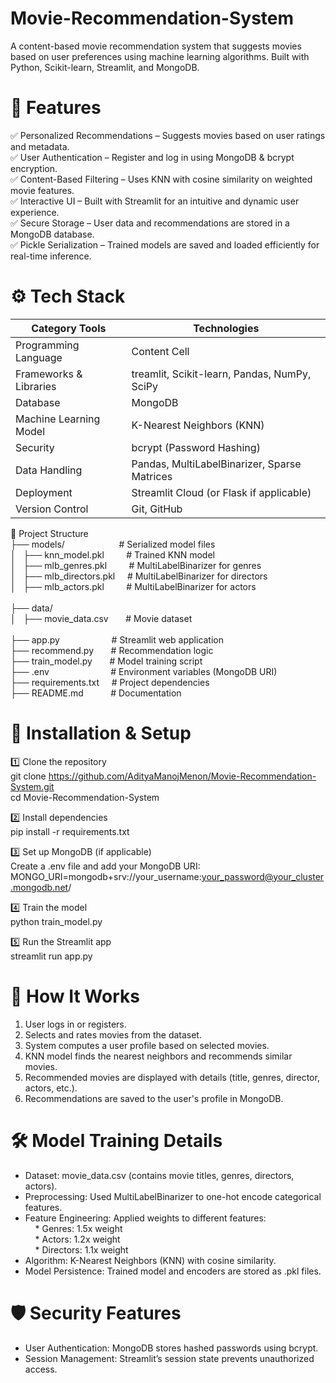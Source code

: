 # Movie-Recommendation-System
A content-based movie recommendation system that suggests movies based on user preferences using machine learning algorithms. Built with Python, Scikit-learn, Streamlit, and MongoDB.

# 🚀 Features
✅ Personalized Recommendations – Suggests movies based on user ratings and metadata. <br> ✅ User Authentication – Register and log in using MongoDB & bcrypt encryption.  <br> ✅ Content-Based Filtering – Uses KNN with cosine similarity on weighted movie features.  <br> ✅ Interactive UI – Built with Streamlit for an intuitive and dynamic user experience.  <br> ✅ Secure Storage – User data and recommendations are stored in a MongoDB database.  <br> ✅ Pickle Serialization – Trained models are saved and loaded efficiently for real-time inference.


# ⚙️ Tech Stack

| Category	Tools  | Technologies |
| ------------- | ------------- |
| Programming Language  | Content Cell  |
| Frameworks & Libraries  | treamlit, Scikit-learn, Pandas, NumPy, SciPy  |
| Database  | MongoDB  |
| Machine Learning Model  | K-Nearest Neighbors (KNN)  |
| Security  | bcrypt (Password Hashing)  |
| Data Handling  | Pandas, MultiLabelBinarizer, Sparse Matrices  |
| Deployment  | Streamlit Cloud (or Flask if applicable)  |
| Version Control  | Git, GitHub  |


 
📂 Project Structure <br>
├── models/&nbsp; &nbsp; &nbsp; &nbsp; &nbsp; &nbsp; &nbsp; &nbsp; &nbsp; &nbsp; &nbsp; # Serialized model files <br>
│ &nbsp;   ├── knn_model.pkl  &nbsp; &nbsp; &nbsp; &nbsp;       # Trained KNN model <br>
│ &nbsp;   ├── mlb_genres.pkl &nbsp; &nbsp; &nbsp; &nbsp;      # MultiLabelBinarizer for genres <br>
│ &nbsp;   ├── mlb_directors.pkl &nbsp; &nbsp;     # MultiLabelBinarizer for directors <br>
│ &nbsp;   ├── mlb_actors.pkl &nbsp; &nbsp; &nbsp; &nbsp;         # MultiLabelBinarizer for actors <br>
<br>
├── data/ <br>
│ &nbsp;   ├── movie_data.csv  &nbsp; &nbsp; &nbsp;      # Movie dataset <br>
<br>
├── app.py  &nbsp; &nbsp; &nbsp; &nbsp; &nbsp; &nbsp; &nbsp; &nbsp; &nbsp; &nbsp;  # Streamlit web application <br>
├── recommend.py &nbsp; &nbsp; &nbsp;             # Recommendation logic <br>
├── train_model.py &nbsp; &nbsp; &nbsp;           # Model training script <br>
├── .env  &nbsp; &nbsp; &nbsp;  &nbsp; &nbsp; &nbsp; &nbsp; &nbsp; &nbsp;  &nbsp; &nbsp; &nbsp; # Environment variables (MongoDB URI) <br>
├── requirements.txt  &nbsp; &nbsp;    # Project dependencies <br>
├── README.md  &nbsp; &nbsp; &nbsp; &nbsp; &nbsp;    # Documentation <br>

# 🚀 Installation & Setup

1️⃣ Clone the repository <br>
git clone https://github.com/AdityaManojMenon/Movie-Recommendation-System.git  <br>
cd Movie-Recommendation-System  <br>

2️⃣ Install dependencies <br>
pip install -r requirements.txt <br>

3️⃣ Set up MongoDB (if applicable) <br>
Create a .env file and add your MongoDB URI: <br>
MONGO_URI=mongodb+srv://your_username:your_password@your_cluster.mongodb.net/  <br>

4️⃣ Train the model <br>
python train_model.py   <br>

5️⃣ Run the Streamlit app <br>
streamlit run app.py  <br>


# 🎯 How It Works <br>
1. User logs in or registers. <br>
2. Selects and rates movies from the dataset. <br>
3. System computes a user profile based on selected movies. <br>
4. KNN model finds the nearest neighbors and recommends similar movies. <br>
5. Recommended movies are displayed with details (title, genres, director, actors, etc.). <br>
6. Recommendations are saved to the user's profile in MongoDB. <br>


# 🛠 Model Training Details <br>
* Dataset: movie_data.csv (contains movie titles, genres, directors, actors). <br>
* Preprocessing: Used MultiLabelBinarizer to one-hot encode categorical features. <br>
* Feature Engineering: Applied weights to different features: <br>
 &nbsp; &nbsp; * Genres: 1.5x weight <br>
 &nbsp; &nbsp; * Actors: 1.2x weight <br>
 &nbsp; &nbsp; * Directors: 1.1x weight <br>
* Algorithm: K-Nearest Neighbors (KNN) with cosine similarity. <br>
* Model Persistence: Trained model and encoders are stored as .pkl files. <br>


# 🛡 Security Features <br>
* User Authentication: MongoDB stores hashed passwords using bcrypt. <br> 
* Session Management: Streamlit’s session state prevents unauthorized access. <br>

